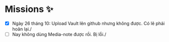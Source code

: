 # Missions ✨
- [x] Ngày 26 tháng 10: Upload Vault lên github nhưng không được. Có lẽ phải hoãn lại./
- [ ] Nay không dùng Media-note được rồi. Bị lỗi./